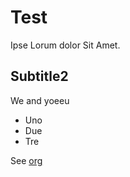 Test
====

Ipse Lorum dolor Sit Amet.

Subtitle2
---------

We and yoeeu

* Uno
* Due
* Tre

See [org](http://orgmode.org/)
